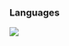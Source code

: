 












<h3>Languages</h3>
<img src='https://skillicons.dev/icons?i=html,js,css,react,tailwindcss,bootstrap,wordpress,python' />
